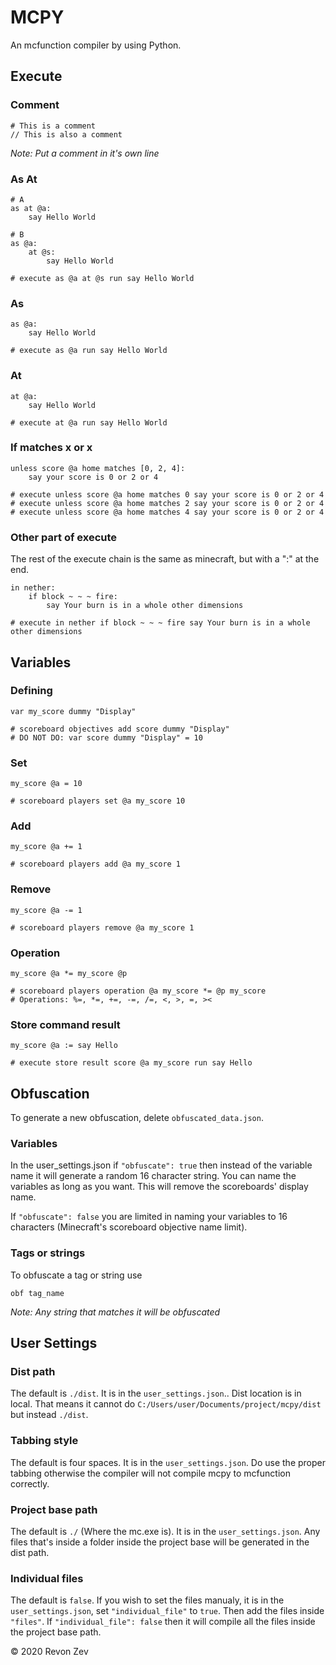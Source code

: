 # MCPY
An mcfunction compiler by using Python.

## Execute

### Comment
```
# This is a comment
// This is also a comment
```
*Note: Put a comment in it's own line*

### As At
```
# A
as at @a:
    say Hello World

# B
as @a:
    at @s:
        say Hello World

# execute as @a at @s run say Hello World
```

### As
```
as @a:
    say Hello World

# execute as @a run say Hello World
```

### At
```
at @a:
    say Hello World

# execute at @a run say Hello World
```

### If matches x or x
```
unless score @a home matches [0, 2, 4]:
    say your score is 0 or 2 or 4

# execute unless score @a home matches 0 say your score is 0 or 2 or 4
# execute unless score @a home matches 2 say your score is 0 or 2 or 4
# execute unless score @a home matches 4 say your score is 0 or 2 or 4
```

### Other part of execute
The rest of the execute chain is the same as minecraft, but with a ":" at the end.
```
in nether:
    if block ~ ~ ~ fire:
        say Your burn is in a whole other dimensions

# execute in nether if block ~ ~ ~ fire say Your burn is in a whole other dimensions
```

## Variables

### Defining
```
var my_score dummy "Display"

# scoreboard objectives add score dummy "Display"
# DO NOT DO: var score dummy "Display" = 10
```

### Set
```
my_score @a = 10

# scoreboard players set @a my_score 10
```

### Add
```
my_score @a += 1

# scoreboard players add @a my_score 1
```

### Remove
```
my_score @a -= 1

# scoreboard players remove @a my_score 1
```

### Operation
```
my_score @a *= my_score @p

# scoreboard players operation @a my_score *= @p my_score
# Operations: %=, *=, +=, -=, /=, <, >, =, ><
```

### Store command result
```
my_score @a := say Hello

# execute store result score @a my_score run say Hello
```

## Obfuscation
To generate a new obfuscation, delete `obfuscated_data.json`.
### Variables
In the user_settings.json if `"obfuscate": true` then instead of the variable name it will generate a random 16 character string. You can name the variables as long as you want. This will remove the scoreboards' display name.

If `"obfuscate": false` you are limited in naming your variables to 16 characters (Minecraft's scoreboard objective name limit).

### Tags or strings
To obfuscate a tag or string use 
```
obf tag_name
```

*Note: Any string that matches it will be obfuscated*

## User Settings
### Dist path
The default is `./dist`. It is in the `user_settings.json`.. Dist location is in local. That means it cannot do `C:/Users/user/Documents/project/mcpy/dist` but instead `./dist`.

### Tabbing style
The default is four spaces. It is in the `user_settings.json`. Do use the proper tabbing otherwise the compiler will not compile mcpy to mcfunction correctly.

### Project base path
The default is `./` (Where the mc.exe is). It is in the `user_settings.json`. Any files that's inside a folder inside the project base will be generated in the dist path.

### Individual files
The default is `false`. If you wish to set the files manualy, it is in the `user_settings.json`, set `"individual_file"` to `true`. Then add the files inside `"files"`. If `"individual_file": false` then it will compile all the files inside the project base path.

© 2020 Revon Zev